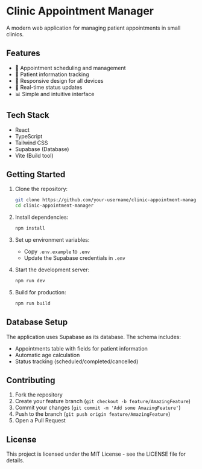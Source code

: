 # Clinic Appointment Manager

A modern web application for managing patient appointments in small clinics.

## Features

- 📅 Appointment scheduling and management
- 👥 Patient information tracking
- 📱 Responsive design for all devices
- 🔄 Real-time status updates
- 📊 Simple and intuitive interface

## Tech Stack

- React
- TypeScript
- Tailwind CSS
- Supabase (Database)
- Vite (Build tool)

## Getting Started

1. Clone the repository:
   ```bash
   git clone https://github.com/your-username/clinic-appointment-manager.git
   cd clinic-appointment-manager
   ```

2. Install dependencies:
   ```bash
   npm install
   ```

3. Set up environment variables:
   - Copy `.env.example` to `.env`
   - Update the Supabase credentials in `.env`

4. Start the development server:
   ```bash
   npm run dev
   ```

5. Build for production:
   ```bash
   npm run build
   ```

## Database Setup

The application uses Supabase as its database. The schema includes:

- Appointments table with fields for patient information
- Automatic age calculation
- Status tracking (scheduled/completed/cancelled)

## Contributing

1. Fork the repository
2. Create your feature branch (`git checkout -b feature/AmazingFeature`)
3. Commit your changes (`git commit -m 'Add some AmazingFeature'`)
4. Push to the branch (`git push origin feature/AmazingFeature`)
5. Open a Pull Request

## License

This project is licensed under the MIT License - see the LICENSE file for details.